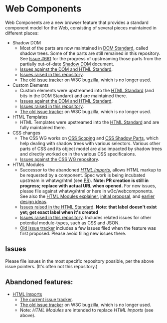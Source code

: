 # Web Components

Web Components are a new browser feature that provides a standard component model for the Web, consisting of several pieces maintained in different places:

- Shadow DOM
    - Most of the parts are now maintained in [DOM Standard](https://dom.spec.whatwg.org/), called shadow trees.
      Some of the parts are still remained in this repository. See [Issue #661](https://github.com/w3c/webcomponents/issues/661) for the progress of upstreaming those parts from the partially out-of-date [Shadow DOM](https://w3c.github.io/webcomponents/spec/shadow/) document.
    - [Issues against the DOM and HTML Standard](https://github.com/search?q=org%3Awhatwg+label%3A%22topic%3A+shadow%22+is%3Aopen).
    - [Issues raised in this repository](https://github.com/w3c/webcomponents/labels/shadow-dom).
    - [The old issue tracker](https://www.w3.org/Bugs/Public/showdependencytree.cgi?id=14978) on W3C bugzilla, which is no longer used.
- Custom Elements
    - Custom elements were upstreamed into the [HTML Standard](https://html.spec.whatwg.org/multipage/scripting.html#custom-elements) (and bits in the DOM Standard) and are maintained there.
    - [Issues against the DOM and HTML Standard](https://github.com/search?q=org%3Awhatwg+label%3A%22topic%3A+custom%20elements%22+is%3Aopen).
    - [Issues raised in this repository](https://github.com/w3c/webcomponents/labels/custom-elements).
    - [The old issue tracker](https://www.w3.org/Bugs/Public/showdependencytree.cgi?id=14968) on W3C bugzilla, which is no longer used.
- HTML Templates
    - HTML Templates were upstreamed into the [HTML Standard](https://html.spec.whatwg.org/multipage/scripting.html#the-template-element) and are fully maintained there.
- CSS changes
    - The CSS WG works on [CSS Scoping](https://drafts.csswg.org/css-scoping/) and [CSS Shadow Parts](https://drafts.csswg.org/css-shadow-parts/), which help dealing with shadow trees with various selectors. Various other parts of CSS and its object model are also impacted by shadow trees and directly worked on in the various CSS specificaions.
    - [Issues against the CSS WG repository](https://github.com/w3c/csswg-drafts/labels/topic%3A%20shadow).
- HTML Modules
    - Successor to the abandoned *[HTML Imports](https://w3c.github.io/webcomponents/spec/imports/)*, allows HTML markup to be requested by a component. Spec work is being incubated upstream in whatwg/html (see [PR](todo)). **Note: PR creation is still in progress; replace with actual URL when opened.** For new issues, please file against whatwg/html or here in w3c/webcomponents. See also the [HTML Modules explainer](proposals/html-modules-explainer.md), [initial proposal](proposals/html-modules-proposal.md), and [earlier design ideas](proposals/HTML-Imports-and-ES-Modules.md).  
    - [Issues raised in the HTML Standard](https://github.com/search?q=org%3Awhatwg+label%3A%22topic%3A+html%20modules%22+is%3Aopen). **Note: that label doesn't exist yet; get exact label when it's created**
    - [Issues raised in this repository](https://github.com/w3c/webcomponents/labels/modules). Includes related issues for other potential module-types, such as CSS and JSON.
    - [Old issue tracker](https://github.com/MicrosoftEdge/MSEdgeExplainers/issues?q=is%3Aissue+label%3A%22HTML+Modules%22) includes a few issues filed when the feature was first proposed. Please avoid filing new issues there.

## Issues

Please file issues in the most specific repository possible, per the above issue pointers. (It's often not this repository.)

## Abandoned features:

- [HTML Imports](https://w3c.github.io/webcomponents/spec/imports/)
    - [The current issue tracker](https://github.com/w3c/webcomponents/labels/html-imports).
    - [The old issue tracker](https://www.w3.org/Bugs/Public/showdependencytree.cgi?id=20683) on W3C bugzilla, which is no longer used.
    - Note: *HTML Modules* are intended to replace *HTML Imports* (see above).

